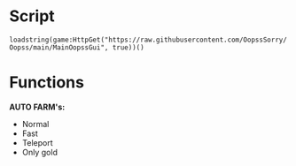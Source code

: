 # Script

```loadstring(game:HttpGet("https://raw.githubusercontent.com/OopssSorry/Oopss/main/MainOopssGui", true))()```
# Functions

**AUTO FARM's:**
- Normal
- Fast
- Teleport
- Only gold
